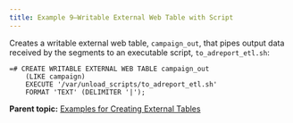 ```yaml
---
title: Example 9—Writable External Web Table with Script 
---
```


Creates a writable external web table, `campaign_out`, that pipes output data received by the segments to an executable script, `to_adreport_etl.sh`:

```
=# CREATE WRITABLE EXTERNAL WEB TABLE campaign_out
    (LIKE campaign)
    EXECUTE '/var/unload_scripts/to_adreport_etl.sh'
    FORMAT 'TEXT' (DELIMITER '|');
```

**Parent topic:** [Examples for Creating External Tables](../external/g-creating-external-tables---examples.html)

